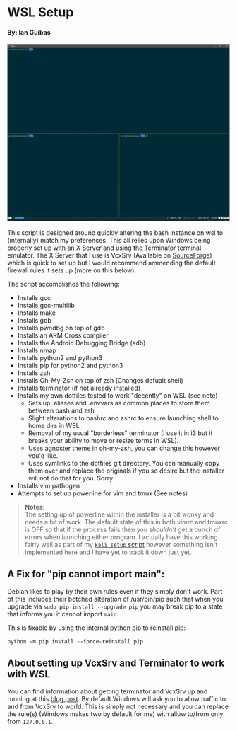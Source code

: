 # WSL Setup
#### By: Ian Guibas

![Image Failed To Load, see screenshot.PNG](screenshot.PNG)

This script is designed around quickly altering the bash instance on wsl to
(internally) match my preferences. This all relies upon Windows being properly
set up with an X Server and using the Terminator terminal emulator. The X Server
that I use is VcxSrv (Available on [SourceForge](https://sourceforge.net/projects/vcxsrv/))
which is quick to set up but I would recommend ammending the default firewall
rules it sets up (more on this below).

The script accomplishes the following:  
- Installs gcc
- Installs gcc-multilib
- Installs make
- Installs gdb
- Installs pwndbg on top of gdb
- Installs an ARM Cross compiler
- Installs the Android Debugging Bridge (adb)
- Installs nmap
- Installs python2 and python3
- Installs pip for python2 and python3
- Installs zsh
- Installs Oh-My-Zsh on top of zsh (Changes defualt shell)
- Installs terminator (if not already installed)
- Installs my own dotfiles tested to work "decently" on WSL (see note)
  - Sets up .aliases and .envvars as common places to store them between
    bash and zsh
  - Slight alterations to bashrc and zshrc to ensure launching shell to
    home dirs in WSL
  - Removal of my usual "borderless" terminator (I use it in i3 but it
    breaks your ability to move or resize terms in WSL).
  - Uses agnoster theme in oh-my-zsh, you can change this however you'd
    like.
  - Uses symlinks to the dotfiles git directory. You can manually copy
    them over and replace the originals if you so desire but the installer
    will not do that for you. Sorry.
- Installs vim pathogen
- Attempts to set up powerline for vim and tmux (See notes)


> **Notes**:  
> The setting up of powerline within the installer is a bit wonky and needs
> a bit of work. The default state of this in both vimrc and tmuxrc is OFF
> so that if the process fails then you _shouldn't_ get a bunch of errors
> when launching either program. I actually have this working fairly well
> as part of my [`kali_setup` script](https://github.com/0x8/kali_setup)
> however something isn't implemented here and I have yet to track it down
> just yet.


## A Fix for "pip cannot import main":  
Debian likes to play by their own rules even if they simply don't work. Part
of this includes their botched alteration of /usr/bin/pip such that when you
upgrade via `sudo pip install --upgrade pip` you may break pip to a state that
informs you it cannot import `main`.

This is fixable by using the internal python pip to reinstall pip:  

```
python -m pip install --force-reinstall pip
```


## About setting up VcxSrv and Terminator to work with WSL 

You can find information about getting terminator and VcxSrv up and running at
this [blog post](https://blog.ropnop.com/configuring-a-pretty-and-usable-terminal-emulator-for-wsl/).
By default Windows will ask you to allow traffic to and from VcxSrv to world. 
This is simply not necessary and you can replace the rule(s) (Windows makes two 
by default for me) with allow to/from only from `127.0.0.1`.

